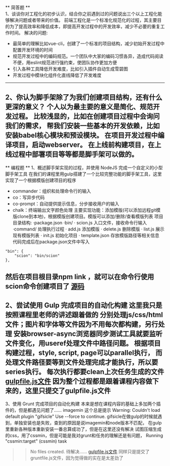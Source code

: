 ** 简答题 **<br/>
1、谈谈你对工程化的初步认识，结合你之前遇到过的问题说出三个以上工程化能够解决问题或者带来的价值。
前端工程化是一个标准化规范化的过程，其主要目的为了提高效率和降低成本，即提高开发过程中的开发效率，减少不必要的重复工作时间。
解决的问题:
+ 最简单的理解比如vue-cli，创建了一个标准的项目结构，减少初始开发过程中配置开发环境的时间
+ 规范开发过程中的编码规范。一个团队中大家的编码习惯各异，造成代码阅读不便，用eslint规范进行强约束，使团队协作更加方便
+ 引入各种工具降低开发难度，比如引入插件自动生成雪碧图
+ 开发过程中模块化组件化直线降低了开发难度
----
2、你认为脚手架除了为我们创建项目结构，还有什么更深的意义？
个人以为最主要的意义是简化、规范开发过程。
比较浅显的，比如在创建项目过程中会询问我们的需求，
帮我们安装一些基本的开发依赖，比如安装babel核心模块和预设模块。
在项目开发过程中编译项目，启动webserver。
在上线前构建项目，在上线过程中部署项目等等都是脚手架可以做的。
----
** 编程题 **
1、概述脚手架实现的过程，并使用 NodeJS 完成一个自定义的小型脚手架工具
在我们的课程里用gulp搭建了一个比较完整功能的脚手架工具，这里实现了一个根据模版创建项目的程序
+ commander：组织和处理命令行的输入
+ co：写异步代码
+ co-prompt：自动提供提示信息，分步接收用户的输入
+ chalk：终端输出文字颜色处理
主要实现功能：添加模版(可以添加远程git模版clone到本地)，根据模版创建项目。模版可以添加/删除/查看模版列表
项目目录结构:
·package.json
·bin/ 
  · scion.js 入口文件，接收命令行输入
·command/ 处理执行过程
  · add.js 添加模版
  · delete.js 删除模版
  · list.js 展示现有模版列表
  · init.js 初始化项目
· template.json 存放模版路径等相关信息
代码完成后在package.json文件中写入
```
"bin": {
	"scion": "bin/scion"
},
```
然后在项目根目录npm link ，就可以在命令行使用scion命令创建项目了
[源码](https://github.com/snakeXu/small-cli)
-------
2、尝试使用 Gulp 完成项目的自动化构建
这里我只是按照课程里老师的讲述跟着做的
分别处理js/css/html文件；图片和字体等文件因为不用每次都构建，另行处理
安装browser-async浏览器同步测试工具就要监听文件变化，用useref处理文件中路径问题。
根据项目构建过程，style, script, page可以parallel执行，
而处理文件路径要等到文件处理完成才能执行，所以要series执行。
每次执行都要clean上次任务生成的文件
[gulpfile.js文件](https://github.com/snakeXu/lagouhomework/blob/master/gulpfile.js)
因为整个过程都是跟着课程内容做下来的，这里只提交了gulpfile.js文件
------
3、使用 Grunt 完成项目的自动化构建
本来是想在课程内容的基础上多加两个插件的，但是都遇见问题了…… 
imagemin 这个总是提示
Warning: Couldn't load default plugin "gifsicle" Use --force to continue.
gifsicle在做gulp的时候就遇到，单独安装也是失败，查到的原因是说imagemin和node版本不匹配，
在gulp里重新各种版本重新安装一番总算成功了，但是在这里还没有解决
试图压缩生成的css，用了cssmin，但是可能是我对grunt和任务的理解还是有问题，
Running "cssmin:target" (cssmin) task
>> No files created.
待解决……
[gulpfile.js文件](https://github.com/snakeXu/lagouhomework/blob/master/gruntfile.js)
同样只是提交了gruntfile.js文件，因为觉得做的实在是太差劲了